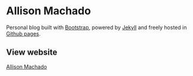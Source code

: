 
# Allison Machado

Personal blog built with [Bootstrap](http://getbootstrap.com/), powered by [Jekyll](http://jekyllrb.com/) and freely
hosted in [Github pages](https://pages.github.com/).


## View website

[Allison Machado](https://allison.bsb.br)